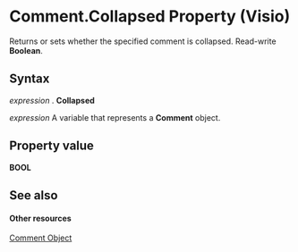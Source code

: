 
# Comment.Collapsed Property (Visio)

Returns or sets whether the specified comment is collapsed. Read-write  **Boolean**.


## Syntax

 _expression_ . **Collapsed**

 _expression_ A variable that represents a **Comment** object.


## Property value

 **BOOL**


## See also


#### Other resources


[Comment Object](f028cc03-0ef1-8017-a936-d30d45211864.md)
